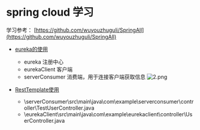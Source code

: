 # spring cloud 学习

学习参考：
[https://github.com/wuyouzhuguli/SpringAll](https://github.com/wuyouzhuguli/SpringAll)  

- [eureka的使用](https://mrbird.cc/Spring-Cloud-Eureka.html)
  - eureka 注册中心
  - eurekaClient 客户端
  - serverConsumer 消费端，用于连接客户端获取信息
  ![2.png](http://ww1.sinaimg.cn/large/9b13c8fdly1g7cx7342y1j20i30iqt98.jpg)

- [RestTemplate使用](https://mrbird.cc/Spring-Cloud-Ribbon-LoadBalance.html)  
    - \serverConsumer\src\main\java\com\example\serverconsumer\controller\TestUserController.java
    - \eurekaClient\src\main\java\com\example\eurekaclient\controller\UserController.java
    
    
    

